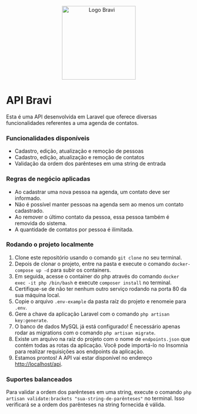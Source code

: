 <p align="center">
<img src="https://bravi.com.br/app/themes/bravi/assets/img/logo-bravi.png" alt="Logo Bravi" width="200" />
</p>

# API Bravi
Esta é uma API desenvolvida em Laravel que oferece diversas funcionalidades referentes a uma agenda de contatos.

### Funcionalidades disponíveis
- Cadastro, edição, atualização e remoção de pessoas
- Cadastro, edição, atualização e remoção de contatos
- Validação da ordem dos parênteses em uma string de entrada

### Regras de negócio aplicadas
- Ao cadastrar uma nova pessoa na agenda, um contato deve ser informado.
- Não é possível manter pessoas na agenda sem ao menos um contato cadastrado.
- Ao remover o último contato da pessoa, essa pessoa também é removida do sistema.
- A quantidade de contatos por pessoa é ilimitada.

### Rodando o projeto localmente
1. Clone este repositório usando o comando `git clone` no seu terminal.
2. Depois de clonar o projeto, entre na pasta e execute o comando `docker-compose up -d` para subir os containers.
3. Em seguida, acesse o container do php através do comando `docker exec -it php /bin/bash` e execute `composer install` no terminal.
4. Certifique-se de não ter nenhum outro serviço rodando na porta 80 da sua máquina local.
5. Copie o arquivo `.env-example` da pasta raíz do projeto e renomeie para `.env`.
6. Gere a chave da aplicação Laravel com o comando `php artisan key:generate`.
7. O banco de dados MySQL já está configurado! É necessário apenas rodar as migrations com o comando `php artisan migrate`.
8. Existe um arquivo na raíz do projeto com o nome de `endpoints.json` que contém todas as rotas da aplicação. Você pode importá-lo no Insomnia para realizar requisições aos endpoints da aplicação.
9. Estamos prontos! A API vai estar disponível no endereço [http://localhost/api](http://localhost/api).

### Suportes balanceados
Para validar a ordem dos parênteses em uma string, execute o comando `php artisan validate:brackets "sua-string-de-parênteses"` no terminal. Isso verificará se a ordem dos parênteses na string fornecida é válida.
